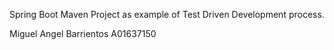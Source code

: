 Spring Boot Maven Project as example of Test Driven Development process.

Miguel Angel Barrientos A01637150
